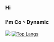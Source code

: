 ### Hi
### I'm Co丶Dynamic
 ![](https://github-readme-stats.vercel.app/api?username=contionability&show_icons=true&theme=tokyonight)
[![Top Langs](https://github-readme-stats.vercel.app/api/top-langs/?username=contionability)](https://github.com/anuraghazra/github-readme-stats)

<!--
**contionability/contionability** is a ✨ _special_ ✨ repository because its `README.md` (this file) appears on your GitHub profile.

Here are some ideas to get you started:

- 🔭 I’m currently working on ...
- 🌱 I’m currently learning ...
- 👯 I’m looking to collaborate on ...
- 🤔 I’m looking for help with ...
- 💬 Ask me about ...
- 📫 How to reach me: ...
- 😄 Pronouns: ...
- ⚡ Fun fact: ...
-->
